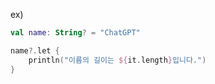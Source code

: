 
ex)

```kotlin
val name: String? = "ChatGPT"

name?.let { 
	println("이름의 길이는 ${it.length}입니다.")
}
```



